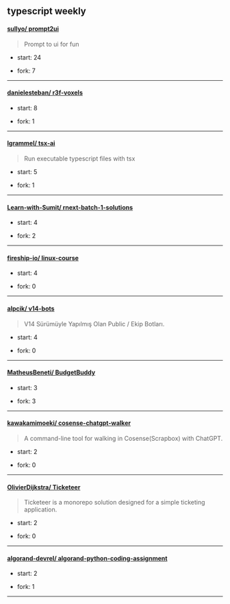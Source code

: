 ## typescript weekly

#### [sullyo/ prompt2ui](https://github.com/sullyo/prompt2ui)
>  Prompt to ui for fun
+ start: 24
+ fork: 7
---
#### [danielesteban/ r3f-voxels](https://github.com/danielesteban/r3f-voxels)
>  
+ start: 8
+ fork: 1
---
#### [lgrammel/ tsx-ai](https://github.com/lgrammel/tsx-ai)
>  Run executable typescript files with tsx
+ start: 5
+ fork: 1
---
#### [Learn-with-Sumit/ rnext-batch-1-solutions](https://github.com/Learn-with-Sumit/rnext-batch-1-solutions)
>  
+ start: 4
+ fork: 2
---
#### [fireship-io/ linux-course](https://github.com/fireship-io/linux-course)
>  
+ start: 4
+ fork: 0
---
#### [alpcik/ v14-bots](https://github.com/alpcik/v14-bots)
>  V14 Sürümüyle Yapılmış Olan Public / Ekip Botları.
+ start: 4
+ fork: 0
---
#### [MatheusBeneti/ BudgetBuddy](https://github.com/MatheusBeneti/BudgetBuddy)
>  
+ start: 3
+ fork: 3
---
#### [kawakamimoeki/ cosense-chatgpt-walker](https://github.com/kawakamimoeki/cosense-chatgpt-walker)
>  A command-line tool for walking in Cosense(Scrapbox) with ChatGPT.
+ start: 2
+ fork: 0
---
#### [OlivierDijkstra/ Ticketeer](https://github.com/OlivierDijkstra/Ticketeer)
>  Ticketeer is a monorepo solution designed for a simple ticketing application.
+ start: 2
+ fork: 0
---
#### [algorand-devrel/ algorand-python-coding-assignment](https://github.com/algorand-devrel/algorand-python-coding-assignment)
>  
+ start: 2
+ fork: 1
---